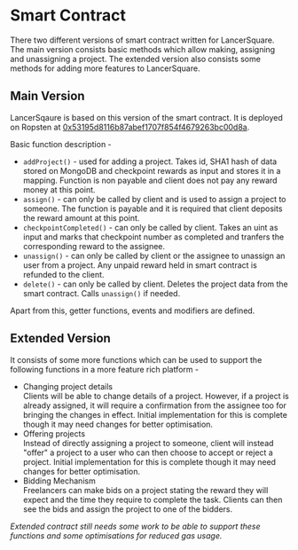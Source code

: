 # Smart Contract

There two different versions of smart contract written for LancerSquare. The main version consists basic methods which allow making, assigning and unassigning a project. The extended version also consists some methods for adding more features to LancerSquare.

## Main Version
LancerSqaure is based on this version of the smart contract. It is deployed on Ropsten at [0x53195d8116b87abef1707f854f4679263bc00d8a](https://ropsten.etherscan.io/address/0x53195d8116b87abef1707f854f4679263bc00d8a#code).

Basic function description -
* ```addProject()``` - used for adding a project. Takes id, SHA1 hash of data stored on MongoDB and checkpoint rewards as input and stores it in a mapping. Function is non payable and client does not pay any reward money at this point.
* ```assign()``` - can only be called by client and is used to assign a project to someone. The function is payable and it is required that client deposits the reward amount at this point.
* ```checkpointCompleted()``` - can only be called by client. Takes an uint as input and marks that checkpoint number as completed and tranfers the corresponding reward to the assignee.
* ```unassign()``` - can only be called by client or the assignee to unassign an user from a project. Any unpaid reward held in smart contract is refunded to the client.
* ```delete()``` - can only be called by client. Deletes the project data from the smart contract. Calls ```unassign()``` if needed.

Apart from this, getter functions, events and modifiers are defined.

## Extended Version
It consists of some more functions which can be used to support the following functions in a more feature rich platform -
* Changing project details\
Clients will be able to change details of a project. However, if a project is already assigned, it will require a confirmation from the assignee too for bringing the changes in effect. Initial implementation for this is complete though it may need changes for better optimisation.
* Offering projects\
Instead of directly assigning a project to someone, client will instead "offer" a project to a user who can then choose to accept or reject a project. Initial implementation for this is complete though it may need changes for better optimisation.
* Bidding Mechanism\
Freelancers can make bids on a project stating the reward they will expect and the time they require to complete the task. Clients can then see the bids and assign the project to one of the bidders.

*Extended contract still needs some work to be able to support these functions and some optimisations for reduced gas usage.*
